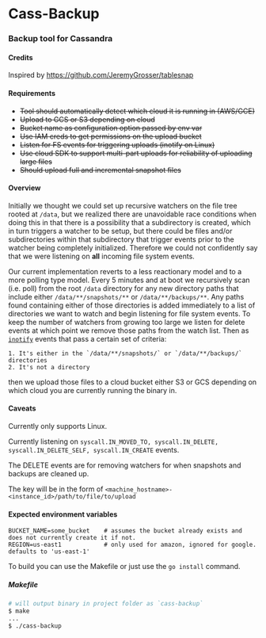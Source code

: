 # Cass-Backup

### Backup tool for Cassandra

#### Credits
Inspired by https://github.com/JeremyGrosser/tablesnap

#### Requirements
* ~~Tool should automatically detect which cloud it is running in (AWS/GCE)~~
* ~~Upload to GCS or S3 depending on cloud~~
* ~~Bucket name as configuration option passed by env var~~
* ~~Use IAM creds to get permissions on the upload bucket~~
* ~~Listen for FS events for triggering uploads (inotify on Linux)~~
* ~~Use cloud SDK to support multi-part uploads for reliability of uploading large files~~
* ~~Should upload full and incremental snapshot files~~

#### Overview
Initially we thought we could set up recursive watchers on the file tree rooted at `/data`, but
we realized there are unavoidable race conditions when doing this in that there is a possibility
that a subdirectory is created, which in turn triggers a watcher to be setup, but there could be
files and/or subdirectories within that subdirectory that trigger events prior to the watcher 
being completely initialized. Therefore we could not confidently say that we were listening on
**all** incoming file system events.

Our current implementation reverts to a less reactionary model and to a more polling type model.
Every 5 minutes and at boot we recursively scan (i.e. poll) from the root `/data` directory for any new
directory paths that include either `/data/**/snapshots/**` or `/data/**/backups/**`. Any paths found 
containing either of those directories is added immediately to a list of directories we want to watch and 
begin listening for file system events. To keep the number of watchers from growing too large we listen 
for delete events at which point we remove those paths from the watch list. Then as [`inotify`](http://man7.org/linux/man-pages/man7/inotify.7.html)
events that pass a certain set of criteria:

	1. It's either in the `/data/**/snapshots/` or `/data/**/backups/` directories
	2. It's not a directory

then we upload those files to a cloud bucket either S3 or GCS depending on which cloud you are currently
running the binary in.

#### Caveats
Currently only supports Linux.

Currently listening on `syscall.IN_MOVED_TO, syscall.IN_DELETE, syscall.IN_DELETE_SELF, syscall.IN_CREATE` events.

The DELETE events are for removing watchers for when snapshots and backups are cleaned up.

The key will be in the form of `<machine_hostname>-<instance_id>/path/to/file/to/upload`

#### Expected environment variables
```no-highlight
BUCKET_NAME=some_bucket    # assumes the bucket already exists and does not currently create it if not.
REGION=us-east1   		   # only used for amazon, ignored for google. defaults to 'us-east-1'
```

To build you can use the Makefile or just use the `go install` command.

##### Makefile
```bash
# will output binary in project folder as `cass-backup`
$ make
...
$ ./cass-backup
```